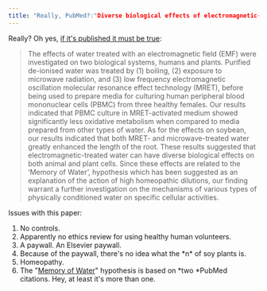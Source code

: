 ```yaml
---
title: "Really, PubMed?:"Diverse biological effects of electromagnetic-treated water""
---
```


Really? Oh yes, <a href="http://www.homeopathyjournal.net/article/S1475-4916(13)00158-6/abstract">if it's published it must be true</a>:

> The effects of water treated with an electromagnetic field (EMF) were investigated on two biological systems, humans and plants. Purified de-ionised water was treated by (1) boiling, (2) exposure to microwave radiation, and (3) low frequency electromagnetic oscillation molecular resonance effect technology (MRET), before being used to prepare media for culturing human peripheral blood mononuclear cells (PBMC) from three healthy females. Our results indicated that PBMC culture in MRET-activated medium showed significantly less oxidative metabolism when compared to media prepared from other types of water. As for the effects on soybean, our results indicated that both MRET- and microwave-treated water greatly enhanced the length of the root. These results suggested that electromagnetic-treated water can have diverse biological effects on both animal and plant cells. Since these effects are related to the ‘Memory of Water’, hypothesis which has been suggested as an explanation of the action of high homeopathic dilutions, our finding warrant a further investigation on the mechanisms of various types of physically conditioned water on specific cellular activities.

Issues with this paper:
<ol><li>No controls.</li><li>Apparently no ethics review for using healthy human volunteers.</li><li>A paywall. An Elsevier paywall.</li><li>Because of the paywall, there's no idea what the *n* of soy plants is.</li><li>Homeopathy.</li><li>The "<a href="http://www.ncbi.nlm.nih.gov/pubmed/?term=%22memory+of+water%22">Memory of Water</a>" hypothesis is based on *two *PubMed citations. Hey, at least it's more than one.</li></ol>
